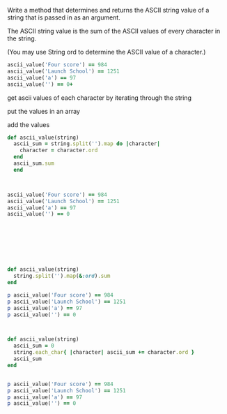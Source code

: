 Write a method that determines and returns the ASCII string value 
of a string that is passed in as an argument.

The ASCII string value is the sum of the ASCII values of every 
character in the string. 

(You may use String ord to determine the ASCII value of a character.)
```ruby
ascii_value('Four score') == 984
ascii_value('Launch School') == 1251
ascii_value('a') == 97
ascii_value('') == 0+
```


get ascii values of each character by iterating through the string

put the values in an array

add the values

```ruby
def ascii_value(string)
  ascii_sum = string.split('').map do |character| 
    character = character.ord
  end
  ascii_sum.sum
  end



ascii_value('Four score') == 984
ascii_value('Launch School') == 1251
ascii_value('a') == 97
ascii_value('') == 0








def ascii_value(string)
  string.split('').map(&:ord).sum
end

p ascii_value('Four score') == 984
p ascii_value('Launch School') == 1251
p ascii_value('a') == 97
p ascii_value('') == 0



def ascii_value(string)
  ascii_sum = 0
  string.each_char{ |character| ascii_sum += character.ord }
  ascii_sum
end


p ascii_value('Four score') == 984
p ascii_value('Launch School') == 1251
p ascii_value('a') == 97
p ascii_value('') == 0


































